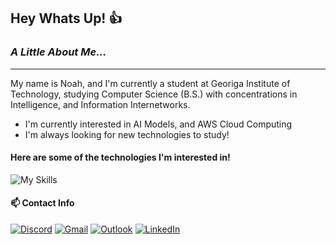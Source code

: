 ## Hey Whats Up! 👍
### *A Little About Me...*
---
My name is Noah, and I'm currently a student at Georiga Institute of Technology, studying Computer Science (B.S.) with concentrations in Intelligence, and Information Internetworks.

- I'm currently interested in AI Models, and AWS Cloud Computing
- I'm always looking for new technologies to study!

#### Here are some of the technologies I'm interested in!

![My Skills](https://skillicons.dev/icons?i=java,swift,cpp,c,py,bootstrap,js,html,css,flask,github,emacs,vscode,visualstudio,idea)
#### 📫 Contact Info

[![Discord](https://img.shields.io/badge/Discord-%235865F2.svg?style=for-the-badge&logo=discord&logoColor=white)](https://discordapp.com/users/219533450439294977)
[![Gmail](https://img.shields.io/badge/Gmail-D14836?style=for-the-badge&logo=gmail&logoColor=white)](mailto:wnchin@gmail.com)
[![Outlook](https://img.shields.io/badge/Microsoft_Outlook-0078D4?style=for-the-badge&logo=microsoft-outlook&logoColor=white)](mailto:wchin33@gatech.edu)
[![LinkedIn](https://img.shields.io/badge/linkedin-%230077B5.svg?style=for-the-badge&logo=linkedin&logoColor=white)](https://www.linkedin.com/in/williamnoahchin/)


<!--
**Noah0Chin/Noah0Chin** is a ✨ _special_ ✨ repository because its `README.md` (this file) appears on your GitHub profile.

Here are some ideas to get you started:

- 🔭 I’m currently working on ...
- 🌱 I’m currently learning ...
- 👯 I’m looking to collaborate on ...
- 🤔 I’m looking for help with ...
- 💬 Ask me about ...
- 📫 How to reach me: ...
- 😄 Pronouns: ...
- ⚡ Fun fact: ...
-->
